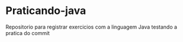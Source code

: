 # Praticando-java
Repositorio para registrar exercicios com a linguagem Java
testando a pratica do commit
